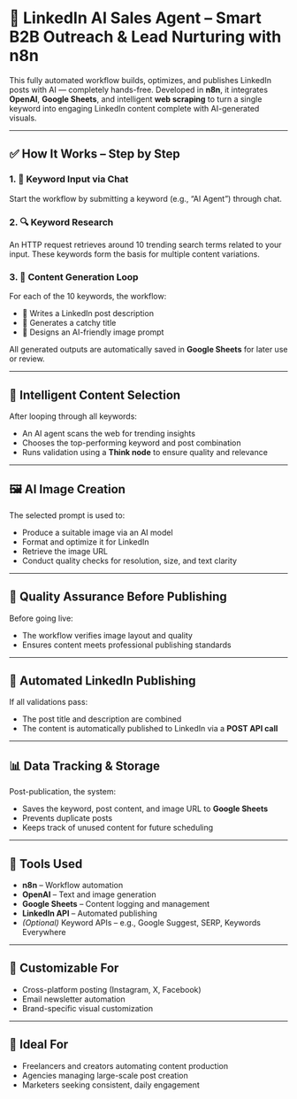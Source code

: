 # 🚀 LinkedIn AI Sales Agent – Smart B2B Outreach & Lead Nurturing with n8n

This fully automated workflow builds, optimizes, and publishes LinkedIn posts with AI — completely hands-free.
Developed in **n8n**, it integrates **OpenAI**, **Google Sheets**, and intelligent **web scraping** to turn a single keyword into engaging LinkedIn content complete with AI-generated visuals.

---

## ✅ How It Works – Step by Step

### 1. 💬 Keyword Input via Chat

Start the workflow by submitting a keyword (e.g., “AI Agent”) through chat.

### 2. 🔍 Keyword Research

An HTTP request retrieves around 10 trending search terms related to your input.
These keywords form the basis for multiple content variations.

### 3. 🔁 Content Generation Loop

For each of the 10 keywords, the workflow:

* 📝 Writes a LinkedIn post description
* 🧠 Generates a catchy title
* 🎨 Designs an AI-friendly image prompt

All generated outputs are automatically saved in **Google Sheets** for later use or review.

---

## 🧠 Intelligent Content Selection

After looping through all keywords:

* An AI agent scans the web for trending insights
* Chooses the top-performing keyword and post combination
* Runs validation using a **Think node** to ensure quality and relevance

---

## 🖼️ AI Image Creation

The selected prompt is used to:

* Produce a suitable image via an AI model
* Format and optimize it for LinkedIn
* Retrieve the image URL
* Conduct quality checks for resolution, size, and text clarity

---

## 🧪 Quality Assurance Before Publishing

Before going live:

* The workflow verifies image layout and quality
* Ensures content meets professional publishing standards

---

## 📢 Automated LinkedIn Publishing

If all validations pass:

* The post title and description are combined
* The content is automatically published to LinkedIn via a **POST API call**

---

## 📊 Data Tracking & Storage

Post-publication, the system:

* Saves the keyword, post content, and image URL to **Google Sheets**
* Prevents duplicate posts
* Keeps track of unused content for future scheduling

---

## 🧰 Tools Used

* **n8n** – Workflow automation
* **OpenAI** – Text and image generation
* **Google Sheets** – Content logging and management
* **LinkedIn API** – Automated publishing
* *(Optional)* Keyword APIs – e.g., Google Suggest, SERP, Keywords Everywhere

---

## 🔧 Customizable For

* Cross-platform posting (Instagram, X, Facebook)
* Email newsletter automation
* Brand-specific visual customization

---

## 🧠 Ideal For

* Freelancers and creators automating content production
* Agencies managing large-scale post creation
* Marketers seeking consistent, daily engagement
